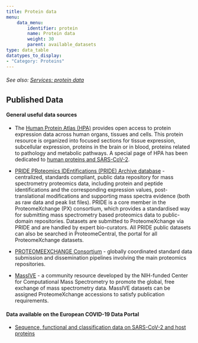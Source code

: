 ```yaml
---
title: Protein data
menu:
    data_menu:
        identifier: protein
        name: Protein data
        weight: 30
        parent: available_datasets
type: data_table
datatypes_to_display:
- "Category: Proteins"
---
```

###### See also: [Services: protein data](../services)

## Published Data

#### General useful data sources

* The [Human Protein Atlas (HPA)](https://www.proteinatlas.org)
  provides open access to protein expression data across human organs,
  tissues and cells. This protein resource is organized into focused
  sections for tissue expression, subcellular expression, proteins in
  the brain or in blood, proteins related to pathology and metabolic
  pathways. A special page of HPA has been dedicated to [human proteins and
  SARS-CoV-2](https://www.proteinatlas.org/humanproteome/sars-cov-2).

* [PRIDE PRoteomics IDEntifications (PRIDE) Archive database](https://www.ebi.ac.uk/pride/) - centralized, standards compliant, public data repository for mass spectrometry proteomics data, including protein and peptide identifications and the corresponding expression values, post-translational modifications and supporting mass spectra evidence (both as raw data and peak list files). PRIDE is a core member in the ProteomeXchange (PX) consortium, which provides a standardised way for submitting mass spectrometry based proteomics data to public-domain repositories. Datasets are submitted to ProteomeXchange via PRIDE and are handled by expert bio-curators. All PRIDE public datasets can also be searched in ProteomeCentral, the portal for all ProteomeXchange datasets.

* [PROTEOMEEXCHANGE Consortium](http://www.proteomexchange.org/) - globally coordinated standard data submission and dissemination pipelines involving the main proteomics repositories.

* [MassIVE](https://massive.ucsd.edu/ProteoSAFe/static/massive.jsp) - a community resource developed by the NIH-funded Center for Computational Mass Spectrometry to promote the global, free exchange of mass spectrometry data. MassIVE datasets can be assigned ProteomeXchange accessions to satisfy publication requirements.

#### Data available on the European COVID-19 Data Portal

* [Sequence, functional and classification data on SARS-CoV-2 and host proteins](https://www.covid19dataportal.org/proteins?db=uniprot-covid19)
